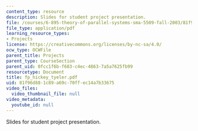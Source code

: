 ```yaml
---
content_type: resource
description: Slides for student project presentation.
file: /courses/6-895-theory-of-parallel-systems-sma-5509-fall-2003/81f96d881c89a69c70ffec14a7b33675_fp_hickey_tyeler.pdf
file_type: application/pdf
learning_resource_types:
- Projects
license: https://creativecommons.org/licenses/by-nc-sa/4.0/
ocw_type: OCWFile
parent_title: Projects
parent_type: CourseSection
parent_uid: 0fcc1f6b-f683-c4ec-4863-7a5a7625fb99
resourcetype: Document
title: fp_hickey_tyeler.pdf
uid: 81f96d88-1c89-a69c-70ff-ec14a7b33675
video_files:
  video_thumbnail_file: null
video_metadata:
  youtube_id: null
---
```

Slides for student project presentation.